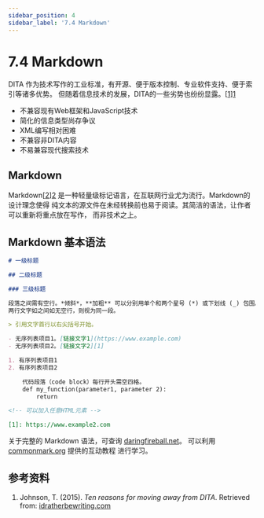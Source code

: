 ```yaml
---
sidebar_position: 4
sidebar_label: '7.4 Markdown'
---
```


# 7.4 Markdown

DITA 作为技术写作的工业标准，有开源、便于版本控制、专业软件支持、便于索引等诸多优势。
但随着信息技术的发展，DITA的一些劣势也纷纷显露。[[1]][1]

- 不兼容现有Web框架和JavaScript技术
- 简化的信息类型尚存争议
- XML编写相对困难
- 不兼容非DITA内容
- 不易兼容现代搜索技术

## Markdown

Markdown[[2]][2] 是一种轻量级标记语言，在互联网行业尤为流行。Markdown的设计理念使得
纯文本的源文件在未经转换前也易于阅读。其简洁的语法，让作者可以重新将重点放在写作，
而非技术之上。

## Markdown 基本语法

```md
# 一级标题

## 二级标题

### 三级标题

段落之间需有空行。*倾斜*，**加粗** 可以分别用单个和两个星号 (*) 或下划线 (_) 包围。
两行文字如之间如无空行，则视为同一段。

> 引用文字首行以右尖括号开始。

- 无序列表项目1。[链接文字1](https://www.example.com)
- 无序列表项目2。[链接文字2][1]

1. 有序列表项目1
2. 有序列表项目2

    代码段落（code block）每行开头需空四格。
    def my_function(parameter1, parameter 2):
        return

<!-- 可以加入任意HTML元素 -->

[1]: https://www.example2.com

```

关于完整的 Markdown 语法，可查询
[daringfireball.net](https://daringfireball.net/projects/markdown/)。
可以利用 [commonmark.org](https://commonmark.org/help/tutorial/) 提供的互动教程
进行学习。

## 参考资料

1. Johnson, T. (2015). *Ten reasons for moving away from DITA*.
   Retrieved from: [idratherbewriting.com][1]

[1]: https://idratherbewriting.com/2015/01/28/10-reasons-for-moving-away-from-dita/
[2]: https://daringfireball.net/projects/markdown/
